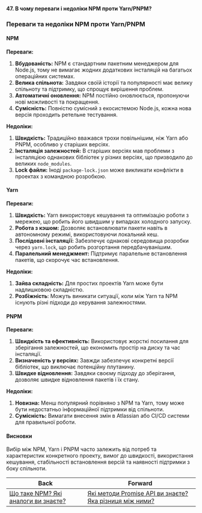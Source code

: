 #### 47. В чому переваги і недоліки NPM проти Yarn/PNPM?

### Переваги та недоліки NPM проти Yarn/PNPM

#### NPM

**Переваги:**

1. **Вбудованість:** NPM є стандартним пакетним менеджером для Node.js, тому не вимагає жодних додаткових інсталяцій на багатьох операційних системах.
2. **Велика спільнота:** Завдяки своїй історії та популярності має велику спільноту та підтримку, що спрощує вирішення проблем.
3. **Автоматичні оновлення:** NPM постійно оновлюється, пропонуючи нові можливості та покращення.
4. **Сумісність:** Повністю сумісний з екосистемою Node.js, кожна нова версія проходить ретельне тестування.

**Недоліки:**

1. **Швидкість:** Традиційно вважався трохи повільнішим, ніж Yarn або PNPM, особливо у старіших версіях.
2. **Інсталяція залежностей:** В старіших версіях мав проблеми з інсталяцією однакових бібліотек у різних версіях, що призводило до великих `node_modules`.
3. **Lock файли:** Іноді `package-lock.json` може викликати конфлікти в проектах з командною розробкою.

#### Yarn

**Переваги:**

1. **Швидкість:** Yarn використовує кешування та оптимізацію роботи з мережею, що робить його швидшим у випадках холодного запуску.
2. **Робота з кэшом:** Дозволяє встановлювати пакети навіть в автономному режимі, використовуючи локальний кеш.
3. **Послідовні інсталяції:** Забезпечує однакові середовища розробки через `yarn.lock`, що робить розгортання передбачуванішим.
4. **Паралельний менеджмент:** Підтримує паралельне встановлення пакетів, що скорочує час встановлення.

**Недоліки:**

1. **Зайва складність:** Для простих проектів Yarn може бути надлишковою складністю.
2. **Розбіжність**: Можуть виникати ситуації, коли між Yarn та NPM існують різні підходи до керування залежностями.

#### PNPM

**Переваги:**

1. **Швидкість та ефективність:** Використовує жорсткі посилання для зберігання залежностей, що економить простір на диску та час інсталяції.
2. **Визначеність у версіях:** Завжди забезпечує конкретні версії бібліотек, що виключає потенційну плутанину.
3. **Швидке відновлення:** Завдяки своєму підходу до зберігання, дозволяє швидке відновлення пакетів і їх стану.

**Недоліки:**

1. **Новизна:** Менш популярний порівняно з NPM та Yarn, тому може бути недостатньо інформаційної підтримки від спільноти.
2. **Сумісність:** Вимагати внесення змін в Atlassian або CI/CD системи для правильної роботи.

#### Висновки

Вибір між NPM, Yarn і PNPM часто залежить від потреб та характеристик конкретного проекту, вимог до швидкості, використання кешування, стабільності встановлення версій та наявності підтримки з боку спільноти.

| Back | Forward |
|---|---|
| [Що таке NPM? Які аналоги ви знаєте?](/ua/junior/javascript/what-is-npm-what-alternatives-do-you-know.md)  | [Які методи Promise API ви знаєте? Яка різниця між ними?](/ua/junior/javascript/what-methods-of-the-promise-api-do-you-know-whats-the-difference-between-them.md) |